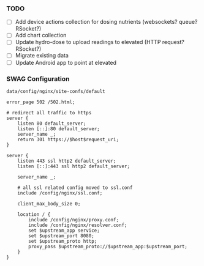 
### TODO

- [ ] Add device actions collection for dosing nutrients (websockets? queue? RSocket?)
- [ ] Add chart collection
- [ ] Update hydro-dose to upload readings to elevated (HTTP request? RSocket?)
- [ ] Migrate existing data
- [ ] Update Android app to point at elevated

### SWAG Configuration

`data/config/nginx/site-confs/default`

```text
error_page 502 /502.html;

# redirect all traffic to https
server {
    listen 80 default_server;
    listen [::]:80 default_server;
    server_name _;
    return 301 https://$host$request_uri;
}

server {
    listen 443 ssl http2 default_server;
    listen [::]:443 ssl http2 default_server;

    server_name _;

    # all ssl related config moved to ssl.conf
    include /config/nginx/ssl.conf;

    client_max_body_size 0;

    location / {
        include /config/nginx/proxy.conf;
        include /config/nginx/resolver.conf;
        set $upstream_app service;
        set $upstream_port 8080;
        set $upstream_proto http;
        proxy_pass $upstream_proto://$upstream_app:$upstream_port;
    }
}
```
